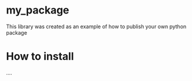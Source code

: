 # my_package
This library was created as an example of how to publish your own python package

# How to install
....